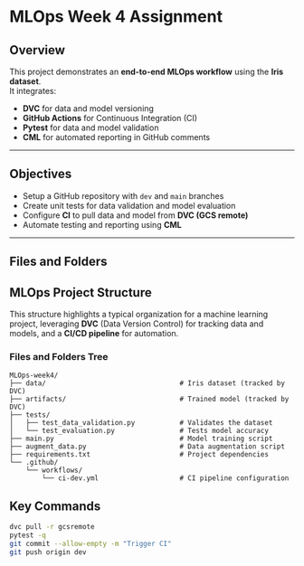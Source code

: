 # MLOps Week 4 Assignment

## Overview  
This project demonstrates an **end-to-end MLOps workflow** using the **Iris dataset**.  
It integrates:
- **DVC** for data and model versioning  
- **GitHub Actions** for Continuous Integration (CI)  
- **Pytest** for data and model validation  
- **CML** for automated reporting in GitHub comments  

---

## Objectives  
- Setup a GitHub repository with `dev` and `main` branches  
- Create unit tests for data validation and model evaluation  
- Configure **CI** to pull data and model from **DVC (GCS remote)**  
- Automate testing and reporting using **CML**  

---

## Files and Folders  
## MLOps Project Structure

This structure highlights a typical organization for a machine learning project, leveraging **DVC** (Data Version Control) for tracking data and models, and a **CI/CD pipeline** for automation.

### Files and Folders Tree

```text
MLOps-week4/
├── data/                                 # Iris dataset (tracked by DVC)
├── artifacts/                            # Trained model (tracked by DVC)
├── tests/
│   ├── test_data_validation.py           # Validates the dataset
│   └── test_evaluation.py                # Tests model accuracy
├── main.py                               # Model training script
├── augment_data.py                       # Data augmentation script
├── requirements.txt                      # Project dependencies
└── .github/
    └── workflows/
        └── ci-dev.yml                    # CI pipeline configuration

```

## Key Commands  
```bash
dvc pull -r gcsremote
pytest -q
git commit --allow-empty -m "Trigger CI"
git push origin dev
```


